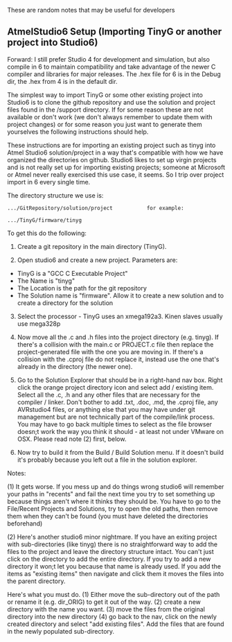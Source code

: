These are random notes that may be useful for developers
## AtmelStudio6 Setup (Importing TinyG or another project into Studio6)
Forward: I still prefer Studio 4 for development and simulation, but also compile in 6 to maintain compatibility and take advantage of the newer C compiler and libraries for major releases. The .hex file for 6 is in the Debug dir, the .hex from 4 is in the default dir.

The simplest way to import TinyG or some other existing project into Studio6 is to clone the github repository and use the solution and project files found in the /support directory. If for some reason these are not available or don't work (we don't always remember to update them with project changes) or for some reason you just want to generate them yourselves the following instructions should help. 

These instructions are for importing an existing project such as tinyg into Atmel Studio6 solution/project in a way that's compatible with how we have organized the directories on github. Studio6 likes to set up virgin projects and is not really set up for importing existing projects; someone at Microsoft or Atmel never really exercised this use case, it seems. So I trip over project import in 6 every single time. 

The directory structure we use is:

`.../GitRepository/solution/project           for example:`

`.../TinyG/firmware/tinyg`

To get this do the following:

1. Create a git repository in the main directory (TinyG).

2. Open studio6 and create a new project. Parameters are:
 - TinyG is a "GCC C Executable Project" 
 - The Name is "tinyg"
 - The Location is the path for the git repository
 - The Solution name is "firmware". Allow it to create a new solution and to create a directory for the solution

3. Select the processor - TinyG uses an xmega192a3. Kinen slaves usually use mega328p

4. Now move all the .c and .h files into the project directory (e.g. tinyg). If there's a collision with the main.c or PROJECT.c file then replace the project-generated file with the one you are moving in. If there's a collision with the .cproj file do not replace it, instead use the one that's already in the directory (the newer one).

5. Go to the Solution Explorer that should be in a right-hand nav box. Right click the orange project directory icon and select add / existing item. Select all the .c, .h and any other files that are necessary for the compiler / linker. Don't bother to add .txt, .doc, .md, the .cproj file, any AVRstudio4 files, or anything else that you may have under git management but are not technically part of the compile/link process. You may have to go back multiple times to select as the file browser doesn;t work the way you think it should - at least not under VMware on OSX. Please read note (2) first, below.

6. Now try to build it from the Build / Build Solution menu. If it doesn't build it's probably because you left out a file in the solution explorer.

Notes:

(1) It gets worse. If you mess up and do things wrong studio6 will remember your paths in "recents" and fail the next time you try to set something up because things aren't where it thinks they should be. You have to go to the File/Recent Projects and Solutions, try to open the old paths, then remove them when they can't be found (you must have deleted the directories beforehand)

(2) Here's another studio6 minor nightmare. If you have an exiting project with sub-directories (like tinyg) there is no straightforward way to add the files to the project and leave the directory structure intact. You can't just click on the directory to add the entire directory. If you try to add a new directory it won;t let you because that name is already used. If you add the items as "existing items" then navigate and click them it moves the files into the parent directory. 

Here's what you must do. (1) Either move the sub-directory out of the path or rename it (e.g. dir_ORIG) to get it out of the way. (2) create a new directory with the name you want. (3) move the files from the original directory into the new directory (4) go back to the nav, click on the newly created directory and select "add existing files". Add the files that are found in the newly populated sub-directory. 